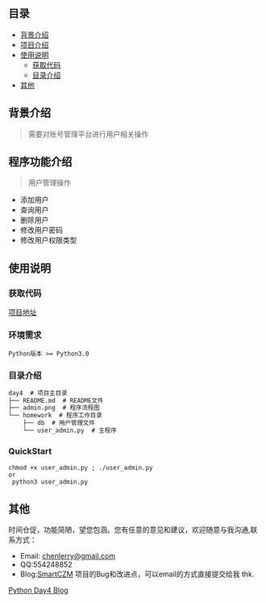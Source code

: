 ## 目录
* [背景介绍](#背景介绍)
* [项目介绍](#程序功能介绍)
* [使用说明](#使用说明)
   * [获取代码](#获取代码)
   * [目录介绍](#目录介绍)
* [其他](#其他)
   

## 背景介绍

> 需要对账号管理平台进行用户相关操作

## 程序功能介绍

> 用户管理操作

* 添加用户
* 查询用户
* 删除用户
* 修改用户密码
* 修改用户权限类型

## 使用说明

### 获取代码

[项目地址](<https://github.com/smartczm/python-learn/tree/master/s13-day4/day4>)

### 环境需求 

`Python版本 >= Python3.0`

### 目录介绍

```txt
day4  # 项目主目录
├── README.md  # README文件
├── admin.png  # 程序流程图
└── homework  # 程序工作目录
    ├── db  # 用户管理文件
    └── user_admin.py  # 主程序
```

### QuickStart

```shell
chmod +x user_admin.py ; ./user_admin.py     
or    
 python3 user_admin.py
```

## 其他
 
时间仓促，功能简陋，望您包涵。您有任意的意见和建议，欢迎随意与我沟通,联系方式：
* Email: <chenlerry@gmail.com>
* QQ:554248852
* Blog:[SmartCZM](http://www.smartczm.com)
项目的Bug和改进点，可以email的方式直接提交给我 thk.

[Python Day4 Blog](<http://www.smartczm.com/python_day4.html>)